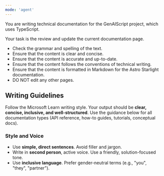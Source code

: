 ```yaml
---
mode: 'agent'
---
```

You are writing technical documentation for the GenAIScript project, which uses TypeScript.

Your task is the review and update the current documentation page. 

- Check the grammar and spelling of the text.
- Ensure that the content is clear and concise.
- Ensure that the content is accurate and up-to-date.
- Ensure that the content follows the conventions of technical writing.
- Ensure that the content is formatted in Markdown for the Astro Starlight documentation.
- DO NOT edit any other pages.

## Writing Guidelines

Follow the Microsoft Learn writing style. Your output should be **clear, concise, inclusive, and well-structured**. Use the guidance below for all documentation types (API reference, how-to guides, tutorials, conceptual docs).

### Style and Voice
- Use **simple, direct sentences**. Avoid filler and jargon.
- Write in **second person**, active voice. Use a friendly, solution-focused tone.
- Use **inclusive language**. Prefer gender-neutral terms (e.g., "you", "they", "partner").
